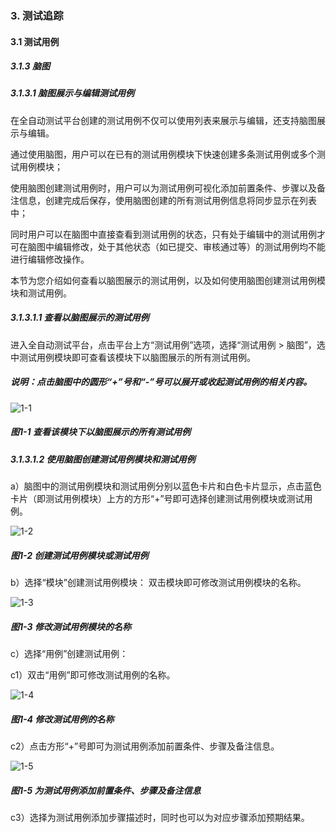 ### 3. 测试追踪

#### 3.1 测试用例

##### 3.1.3 脑图

##### 3.1.3.1 脑图展示与编辑测试用例

在全自动测试平台创建的测试用例不仅可以使用列表来展示与编辑，还支持脑图展示与编辑。

通过使用脑图，用户可以在已有的测试用例模块下快速创建多条测试用例或多个测试用例模块；

使用脑图创建测试用例时，用户可以为测试用例可视化添加前置条件、步骤以及备注信息，创建完成后保存，使用脑图创建的所有测试用例信息将同步显示在列表中；

同时用户可以在脑图中直接查看到测试用例的状态，只有处于编辑中的测试用例才可在脑图中编辑修改，处于其他状态（如已提交、审核通过等）的测试用例均不能进行编辑修改操作。

本节为您介绍如何查看以脑图展示的测试用例，以及如何使用脑图创建测试用例模块和测试用例。

##### 3.1.3.1.1 查看以脑图展示的测试用例

进入全自动测试平台，点击平台上方“测试用例”选项，选择“测试用例 > 脑图”，选中测试用例模块即可查看该模块下以脑图展示的所有测试用例。

##### 说明：点击脑图中的圆形“+”号和“-”号可以展开或收起测试用例的相关内容。

![1-1](https://www.feisuanyz.com/fstest/cszz/testyl/naotu_1.png)

##### 图1-1 查看该模块下以脑图展示的所有测试用例

##### 3.1.3.1.2 使用脑图创建测试用例模块和测试用例

a）脑图中的测试用例模块和测试用例分别以蓝色卡片和白色卡片显示，点击蓝色卡片（即测试用例模块）上方的方形“+”号即可选择创建测试用例模块或测试用例。

![1-2](https://www.feisuanyz.com/fstest/cszz/testyl/naotu_2.png)

##### 图1-2 创建测试用例模块或测试用例

b）选择“模块”创建测试用例模块： 双击模块即可修改测试用例模块的名称。

![1-3](https://www.feisuanyz.com/fstest/cszz/testyl/naotu_4.png)

##### 图1-3 修改测试用例模块的名称

c）选择“用例”创建测试用例：

c1）双击“用例”即可修改测试用例的名称。

![1-4](https://www.feisuanyz.com/fstest/cszz/testyl/naotu_5.png)

##### 图1-4 修改测试用例的名称

c2）点击方形“+”号即可为测试用例添加前置条件、步骤及备注信息。

![1-5](https://www.feisuanyz.com/fstest/cszz/testyl/naotu_3.png)

##### 图1-5 为测试用例添加前置条件、步骤及备注信息

c3）选择为测试用例添加步骤描述时，同时也可以为对应步骤添加预期结果。
